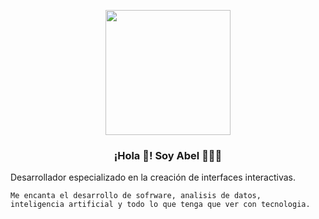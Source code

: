 <p align="center" width="300">
   <img align="center" width="200" src="https://avatars.githubusercontent.com/u/63768475?v=4" />
   <h3 align="center">¡Hola 👋! Soy Abel 👨🏻‍💻</h3>
</p>

Desarrollador especializado en la creación de interfaces interactivas.
```
Me encanta el desarrollo de sofrware, analisis de datos,
inteligencia artificial y todo lo que tenga que ver con tecnologia.
```
